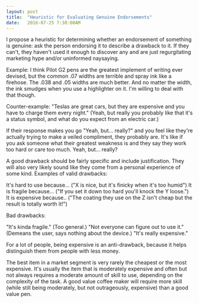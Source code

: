 ```yaml
---
layout: post
title:  "Heuristic for Evaluating Genuine Endorsements"
date:   2016-07-25 7:30:00AM
---
```


I propose a heuristic for determining whether an endorsement of something is genuine: ask the person endorsing it to describe a drawback to it. If they can't, they haven't used it enough to discover any and are just regurgitating marketing hype and/or uninformed naysaying.

Example: I think Pilot G2 pens are the greatest implement of writing ever devised, but the common .07 widths are terrible and spray ink like a firehose. The .038 and .05 widths are much better. And no matter the width, the ink smudges when you use a highlighter on it. I'm willing to deal with that though.

Counter-example: "Teslas are great cars, but they are expensive and you have to charge them every night." (Yeah, but really you probably like that it's a status symbol, and what do you expect from an electric car.) 

If their response makes you go "Yeah, but... really?" and you feel like they're actually trying to make a veiled compliment, they probably are. It's like if you ask someone what their greatest weakness is and they say they work too hard or care too much. Yeah, but... really?

A good drawback should be fairly specific and include justification. They will also very likely sound like they come from a personal experience of some kind. Examples of valid drawbacks:

It's hard to use because... ("X is nice, but it's finicky when it's too humid")
It is fragile because... ("If you set it down too hard you'll knock the Y loose.")
It is expensive because.. ("The coating they use on the Z isn't cheap but the result is totally worth it!")

Bad drawbacks:

"It's kinda fragile." (Too general.)
"Not everyone can figure out to use it." (Demeans the user, says nothing about the device.)
"It's really expensive."

For a lot of people, being expensive is an anti-drawback, because it helps distinguish them from people with less money. 

The best item in a market segment is very rarely the cheapest or the most expensive. It's usually the item that is moderately expensive and often but not always requires a moderate amount of skill to use, depending on the complexity of the task. A good value coffee maker will require more skill (while still being moderately, but not outrageously, expensive) than a good value pen.